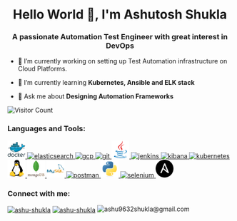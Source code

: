 <h1 align="center">Hello World 👋, I'm Ashutosh Shukla</h1>

<h3 align="center">A passionate Automation Test Engineer with great interest in DevOps</h3>

- 🔭 I’m currently working on setting up Test Automation infrastructure on Cloud Platforms.

- 🌱 I’m currently learning **Kubernetes, Ansible and ELK stack**

- 💬 Ask me about **Designing Automation Frameworks**

![Visitor Count](https://profile-counter.glitch.me/ashu9632/count.svg)


<h3 align="left">Languages and Tools:</h3>
<p align="left"> <a href="https://www.docker.com/" target="_blank"> <img src="https://raw.githubusercontent.com/devicons/devicon/master/icons/docker/docker-original-wordmark.svg" alt="docker" width="40" height="40"/> </a> <a href="https://www.elastic.co" target="_blank"> <img src="https://www.vectorlogo.zone/logos/elastic/elastic-icon.svg" alt="elasticsearch" width="40" height="40"/> </a> <a href="https://cloud.google.com" target="_blank"> <img src="https://www.vectorlogo.zone/logos/google_cloud/google_cloud-icon.svg" alt="gcp" width="40" height="40"/> </a> <a href="https://git-scm.com/" target="_blank"> <img src="https://www.vectorlogo.zone/logos/git-scm/git-scm-icon.svg" alt="git" width="40" height="40"/> </a> <a href="https://www.java.com" target="_blank"> <img src="https://raw.githubusercontent.com/devicons/devicon/master/icons/java/java-original.svg" alt="java" width="40" height="40"/> </a> <a href="https://www.jenkins.io" target="_blank"> <img src="https://www.vectorlogo.zone/logos/jenkins/jenkins-icon.svg" alt="jenkins" width="40" height="40"/> </a> <a href="https://www.elastic.co/kibana" target="_blank"> <img src="https://www.vectorlogo.zone/logos/elasticco_kibana/elasticco_kibana-icon.svg" alt="kibana" width="40" height="40"/> </a> <a href="https://kubernetes.io" target="_blank"> <img src="https://www.vectorlogo.zone/logos/kubernetes/kubernetes-icon.svg" alt="kubernetes" width="40" height="40"/> </a> <a href="https://www.linux.org/" target="_blank"> <img src="https://raw.githubusercontent.com/devicons/devicon/master/icons/linux/linux-original.svg" alt="linux" width="40" height="40"/> </a> <a href="https://www.mongodb.com/" target="_blank"> <img src="https://raw.githubusercontent.com/devicons/devicon/master/icons/mongodb/mongodb-original-wordmark.svg" alt="mongodb" width="40" height="40"/> </a> <a href="https://www.mysql.com/" target="_blank"> <img src="https://raw.githubusercontent.com/devicons/devicon/master/icons/mysql/mysql-original-wordmark.svg" alt="mysql" width="40" height="40"/> </a> <a href="https://postman.com" target="_blank"> <img src="https://www.vectorlogo.zone/logos/getpostman/getpostman-icon.svg" alt="postman" width="40" height="40"/> </a> <a href="https://www.python.org" target="_blank"> <img src="https://raw.githubusercontent.com/devicons/devicon/master/icons/python/python-original.svg" alt="python" width="40" height="40"/> </a> <a href="https://www.selenium.dev" target="_blank"> <img src="https://raw.githubusercontent.com/detain/svg-logos/780f25886640cef088af994181646db2f6b1a3f8/svg/selenium-logo.svg" alt="selenium" width="40" height="40"/> </a> <a href="https://www.ansible.com" target="_blank"> <img src="ansible.svg" alt="Ansible" width="40" height="40"/> </a></p>



<h3 align="left">Connect with me:</h3>
<p align="left">
<a href="https://linkedin.com/in/ashu-shukla" target="_blank"><img align="center" margin-left=10px src="https://img-premium.flaticon.com/png/512/174/174857.png?token=exp=1622289701~hmac=e770797c2e33e94a7f17c185a84092c2" alt="ashu-shukla" height="40" width="40" /></a>
<a href="https://linkedin.com/in/ashu-shukla" target="_blank"><img align="center" margin-left=10px src="https://upload.wikimedia.org/wikipedia/commons/thumb/7/7e/Gmail_icon_%282020%29.svg/512px-Gmail_icon_%282020%29.svg.png" alt="ashu-shukla" height="40" width="40" /></a>
<img alt="ashu9632shukla@gmail.com" src="https://img.shields.io/badge/Gmail-D14836?style=for-the-badge&logo=gmail&logoColor=white" />
</p>
